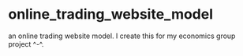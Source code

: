 # online_trading_website_model
an online trading website model. I create this for my economics group project ^-^.
